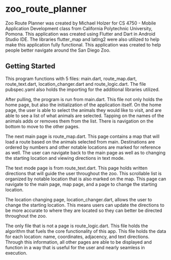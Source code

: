 # zoo_route_planner

Zoo Route Planner was created by Michael Holzer for CS 4750 - Mobile Application Development class
from California Polytechnic University, Pomona. This application was created using Flutter and 
Dart in Android Studio IDE. The libraries flutter_map and latlng2 were also utilized to help make 
this application fully functional. This application was created to help people better navigate 
around the San Diego Zoo.

## Getting Started

This program functions with 5 files: main.dart, route_map.dart, route_text.dart, 
location_changer.dart and route_logic.dart. The file pubspec.yaml also holds the importing for the
additional libraries utilized. 

After pulling, the program is run from main.dart. This file not only holds the home page, but also
the initialization of the application itself. On the home page, the user is able to select the
animals they would like to visit, and are able to see a list of what animals are selected. Tapping
on the names of the animals adds or removes them from the list. There is navigation on the bottom 
to move to the other pages.

The next main page is route_map.dart. This page contains a map that will load a route based on the 
animals selected from main. Destinations are ordered by numbers and other notable locations are 
marked for reference as well. The user can navigate back to the main page as well as to changing the
starting location and viewing directions in text mode.

The text mode page is from route_text.dart. This page holds written directions that will guide the
user throughout the zoo. This scrollable list is organized by notable location that is also marked
on the map. This page can navigate to the main page, map page, and a page to change the starting
location.

The location changing page, location_changer.dart, allows the user to change the starting location.
This means users can update the directions to be more accurate to where they are located so they can 
better be directed throughout the zoo.

The only file that is not a page is route_logic.dart. This file holds the algorithm that fuels the 
core functionality of this app. This file holds the data for each location: name, coordinates, 
adjacency, and text directions. Through this information, all other pages are able to be displayed 
and function in a way that is useful for the user and nearly seamless in execution.